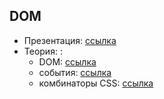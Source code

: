 ## DOM

- Презентация: [ссылка](https://github.com/ait-tr/cohort31.1/blob/main/front_end/lesson_12/domEvents.pdf)
- Теория: :
  - DOM: [ссылка](https://learn.javascript.ru/document)
  - события: [ссылка](https://learn.javascript.ru/events)
  - комбинаторы CSS: [ссылка](https://developer.mozilla.org/ru/docs/Learn/CSS/Building_blocks/Selectors/Combinators)
